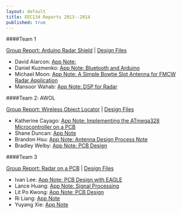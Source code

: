```yaml
---
layout: default
title: EEC134 Reports 2013--2014
published: true
---
```


####Team 1

[Group Report: Arduino Radar Shield](/education/files/eec134-2013-2014/Team_1/Team_1_Report.pdf) \| [Design Files](/education/files/eec134-2013-2014/Team_1/Team_1_Design_Files.zip)

* David Alarcon: [App Note: ](/education/files/eec134-2013-2014/Team_1/AN_David_Alarcon.docx)
* Daniel Kuzmenko: [App Note: Bluetooth and Arduino](/education/files/eec134-2013-2014/Team_1/AN_Daniel_Kuzmenko.pdf)
* Michael Moon: [App Note: A Simple Bowtie Slot Antenna for FMCW Radar Application](/education/files/eec134-2013-2014/Team_1/AN_Michael_Moon.pdf)
* Mansoor Wahab: [App Note: DSP for Radar](/education/files/eec134-2013-2014/Team_1/AN_Mansoor_Wahbab.pdf)

####Team 2: AWOL

[Group Report: Wireless Object Locator](/education/files/eec134-2013-2014/Team_2/Team_2_Report.pdf) \| [Design Files](/education/files/eec134-2013-2014/Team_2/Team_2_Design_Files.pdf)

* Katherine Cayago: [App Note: Implementing the ATmega328 Microcontroller on a PCB](/education/files/eec134-2013-2014/Team_2/AN_Katherine_Cayago.docx)
* Shane Duncan: [App Note](/education/files/eec134-2013-2014/Team_2/AN_Shane_Duncan.docx)
* Brandon Hsu: [App Note: Antenna Design Process Note](/education/files/eec134-2013-2014/Team_2/AN_Brandon_Hsu.docx)
* Bradley Welby: [App Note: PCB Design](/education/files/eec134-2013-2014/Team_2/AN_Bradley_Welby.docx)

####Team 3

[Group Report: Radar on a PCB](/education/files/eec134-2013-2014/Team_3/Team_3_Report.pdf) \| [Design Files](/education/files/eec134-2013-2014/Team_3/Team_3_Design_Files.zip) 

* Ivan Lee: [App Note: PCB Design with EAGLE](/education/files/eec134-2013-2014/Team_3/AN_Ivan_Lee.pdf)
* Lance Huang: [App Note: Signal Processing](/education/files/eec134-2013-2014/Team_3/AN_Lance_Huang.pdf)
* Lit Po Kwong: [App Note: PCB Design](/education/files/eec134-2013-2014/Team_3/AN_Lit_Po_Kwong.pdf)
* Ri Liang: [App Note](/education/files/eec134-2013-2014/Team_3/AN_Ri_Liang.pdf)
* Yuyang Xie: [App Note](/education/files/eec134-2013-2014/Team_3/AN_Yuyang_Xie.pdf)
